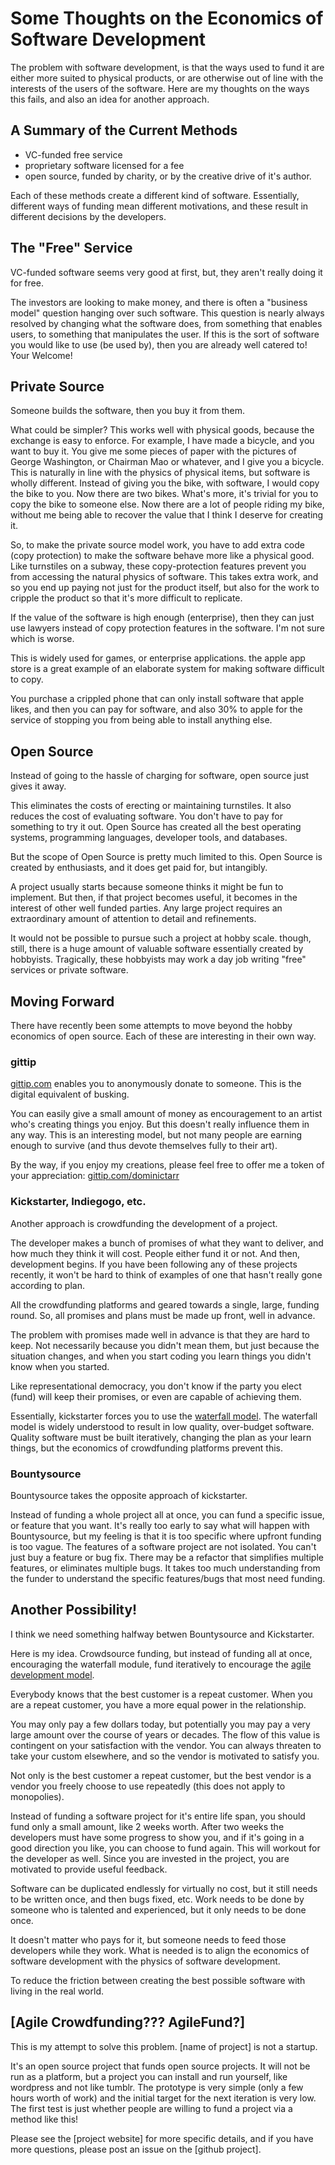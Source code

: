 # Some Thoughts on the Economics of Software Development

The problem with software development, is that the ways used to fund it
are either more suited to physical products, or are otherwise out of line
with the interests of the users of the software. Here are my thoughts
on the ways this fails, and also an idea for another approach.

## A Summary of the Current Methods

* VC-funded free service
* proprietary software licensed for a fee
* open source, funded by charity, or by the creative drive of it's author.

Each of these methods create a different kind of software.
Essentially, different ways of funding mean different motivations,
and these result in different decisions by the developers.

## The "Free" Service

VC-funded software seems very good at first, but, they aren't really doing
it for free.

The investors are looking to make money, and there is often
a "business model" question hanging over such software.
This question is nearly always resolved by changing what the software does,
from something that enables users, to something that manipulates the user.
If this is the sort of software you would like to use (be used by),
then you are already well catered to! Your Welcome!

## Private Source

Someone builds the software, then you buy it from them.

What could be simpler? This works well with physical goods,
because the exchange is easy to enforce. For example, I have made a bicycle,
and you want to buy it. You give me some pieces of paper with the pictures
of George Washington, or Chairman Mao or whatever, and I give you a bicycle.
This is naturally in line with the physics of physical items, but software is wholly
different. Instead of giving you the bike, with software, I would copy the bike to you.
Now there are two bikes. What's more, it's trivial for you to copy the bike to someone else.
Now there are a lot of people riding my bike, without me being able to recover the value
that I think I deserve for creating it.

So, to make the private source model work, you have to add extra code (copy protection)
to make the software behave more like a physical good. Like turnstiles on a subway,
these copy-protection features prevent you from accessing the natural physics of software.
This takes extra work, and so you end up paying not just for the product itself,
but also for the work to cripple the product so that it's more difficult to replicate.

If the value of the software is high enough (enterprise),
then they can just use lawyers instead of copy protection
features in the software. I'm not sure which is worse.

This is widely used for games, or enterprise applications.
the apple app store is a great example of an elaborate system
for making software difficult to copy.

You purchase a crippled phone that can only install software that apple likes,
and then you can pay for software, and also 30% to apple for
the service of stopping you from being able to install anything else.

## Open Source

Instead of going to the hassle of charging for software,
open source just gives it away.

This eliminates the costs of erecting or maintaining turnstiles. It also reduces the
cost of evaluating software. You don't have to pay for something
to try it out. Open Source has created all the best operating systems,
programming languages, developer tools, and databases.

But the scope of Open Source is pretty much limited to this.
Open Source is created by enthusiasts, and it does get paid for,
but intangibly.

A project usually starts because someone thinks
it might be fun to implement. But then, if that project becomes useful,
it becomes in the interest of other well funded parties. Any large project
requires an extraordinary amount of attention to detail and refinements.

It would not be possible to pursue such a project at hobby scale.
though, still, there is a huge amount of valuable software essentially
created by hobbyists. Tragically, these hobbyists may work a day job
writing "free" services or private software.

## Moving Forward

There have recently been some attempts to move beyond the hobby economics
of open source. Each of these are interesting in their own way.

### gittip

[gittip.com](https://gittip.com) enables you to anonymously
donate to someone. This is the digital equivalent of busking.

You can easily give a small amount of money as encouragement to an artist who's creating things you enjoy.
But this doesn't really influence them in any way. This is an interesting model,
but not many people are earning enough to survive (and thus devote themselves
fully to their art).

By the way, if you enjoy my creations, please feel free to offer me a token of your appreciation: [gittip.com/dominictarr](https://gittip.com/dominictarr)

### Kickstarter, Indiegogo, etc.

Another approach is crowdfunding the development of a project.

The developer makes a bunch of promises of what they want to deliver,
and how much they think it will cost. People either fund it or not.
And then, development begins. If you have been following any of these
projects recently, it won't be hard to think of examples of one that
hasn't really gone according to plan.

All the crowdfunding platforms
and geared towards a single, large, funding round. So, all promises
and plans must be made up front, well in advance.

The problem with promises made well in advance is that they are hard to keep.
Not necessarily because you didn't mean them, but just because the situation changes,
and when you start coding you learn things you didn't know when you started.

Like representational democracy, you don't know if the party you elect (fund)
will keep their promises, or even are capable of achieving them.

Essentially, kickstarter forces you to use the
[waterfall model](http://wikipedia.com/en/waterfall_model).
The waterfall model is widely understood to result in low quality, over-budget software.
Quality software must be built iteratively, changing the plan as your learn things,
but the economics of crowdfunding platforms prevent this.

### Bountysource

Bountysource takes the opposite approach of kickstarter.

Instead of funding a whole project all at once, you can fund a specific issue,
or feature that you want. It's really too early to say what will happen with
Bountysource, but my feeling is that it is too specific where upfront funding is too vague.
The features of a software project are not isolated. You can't just buy a feature
or bug fix. There may be a refactor that simplifies multiple features, or eliminates multiple bugs.
It takes too much understanding from the funder to understand the specific features/bugs that
most need funding.

## Another Possibility!

I think we need something halfway betwen Bountysource and Kickstarter.

Here is my idea. Crowdsource funding, but instead of funding all at once,
encouraging the waterfall module, fund iteratively to encourage the
[agile development model](http://wikipedia.org/en/agile_development).

Everybody knows that the best customer is a repeat customer.
When you are a repeat customer, you have a more equal power in the relationship.

You may only pay a few dollars today, but potentially you may pay a very large amount
over the course of years or decades. The flow of this value is contingent on your
satisfaction with the vendor. You can always threaten to take your custom
elsewhere, and so the vendor is motivated to satisfy you.

Not only is the best customer a repeat customer, but the best vendor is a vendor
you freely choose to use repeatedly (this does not apply to monopolies).

Instead of funding a software project for it's entire life span, you should fund
only a small amount, like 2 weeks worth. After two weeks the developers
must have some progress to show you, and if it's going in a good direction you
like, you can choose to fund again. This will workout for the developer as well.
Since you are invested in the project, you are motivated to provide useful feedback.

Software can be duplicated endlessly for virtually no cost, but it still needs to
be written once, and then bugs fixed, etc. Work needs to be done by someone
who is talented and experienced, but it only needs to be done once.

It doesn't matter who pays for it, but someone needs to feed those developers
while they work. What is needed is to align the economics of software development
with the physics of software development.

To reduce the friction between creating the best possible software with living in the real world.

## [Agile Crowdfunding??? AgileFund?]

This is my attempt to solve this problem. [name of project] is not a startup.

It's an open source project that funds open source projects. It will not be
run as a platform, but a project you can install and run yourself, like wordpress and not like tumblr.
The prototype is very simple (only a few hours worth of work) and the initial target for the next iteration
is very low. The first test is just whether people are willing to fund a project via a method like this!

Please see the [project website] for more specific details, and if you have more questions,
please post an issue on the [github project].
